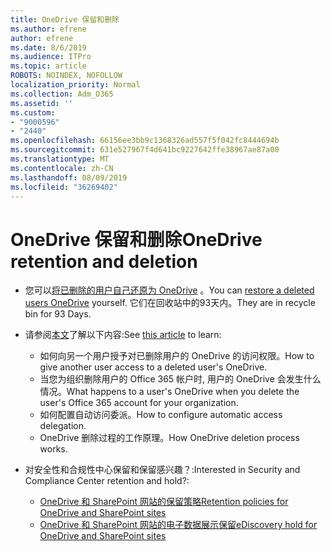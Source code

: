 ```yaml
---
title: OneDrive 保留和删除
ms.author: efrene
author: efrene
ms.date: 8/6/2019
ms.audience: ITPro
ms.topic: article
ROBOTS: NOINDEX, NOFOLLOW
localization_priority: Normal
ms.collection: Adm_O365
ms.assetid: ''
ms.custom:
- "9000596"
- "2440"
ms.openlocfilehash: 66156ee3bb9c1368326ad557f5f042fc8444694b
ms.sourcegitcommit: 631e527967f4d641bc9227642ffe38967ae87a00
ms.translationtype: MT
ms.contentlocale: zh-CN
ms.lasthandoff: 08/09/2019
ms.locfileid: "36269402"
---
```

# <a name="onedrive-retention-and-deletion"></a><span data-ttu-id="f6531-102">OneDrive 保留和删除</span><span class="sxs-lookup"><span data-stu-id="f6531-102">OneDrive retention and deletion</span></span>

- <span data-ttu-id="f6531-103">您可以[将已删除的用户自己还原为 OneDrive](https://docs.microsoft.com/onedrive/restore-deleted-onedrive) 。</span><span class="sxs-lookup"><span data-stu-id="f6531-103">You can [restore a deleted users OneDrive](https://docs.microsoft.com/onedrive/restore-deleted-onedrive) yourself.</span></span> <span data-ttu-id="f6531-104">它们在回收站中的93天内。</span><span class="sxs-lookup"><span data-stu-id="f6531-104">They are in recycle bin for 93 Days.</span></span> 

- <span data-ttu-id="f6531-105">请参阅[本文](https://docs.microsoft.com/onedrive/restore-deleted-onedrive)了解以下内容:</span><span class="sxs-lookup"><span data-stu-id="f6531-105">See [this article](https://docs.microsoft.com/onedrive/restore-deleted-onedrive) to learn:</span></span>
    - <span data-ttu-id="f6531-106">如何向另一个用户授予对已删除用户的 OneDrive 的访问权限。</span><span class="sxs-lookup"><span data-stu-id="f6531-106">How to give another user access to a deleted user's OneDrive.</span></span>
    - <span data-ttu-id="f6531-107">当您为组织删除用户的 Office 365 帐户时, 用户的 OneDrive 会发生什么情况。</span><span class="sxs-lookup"><span data-stu-id="f6531-107">What happens to a user's OneDrive when you delete the user's Office 365 account for your organization.</span></span>
    - <span data-ttu-id="f6531-108">如何配置自动访问委派。</span><span class="sxs-lookup"><span data-stu-id="f6531-108">How to configure automatic access delegation.</span></span>
    - <span data-ttu-id="f6531-109">OneDrive 删除过程的工作原理。</span><span class="sxs-lookup"><span data-stu-id="f6531-109">How OneDrive deletion process works.</span></span>

- <span data-ttu-id="f6531-110">对安全性和合规性中心保留和保留感兴趣？:</span><span class="sxs-lookup"><span data-stu-id="f6531-110">Interested in Security and Compliance Center retention and hold?:</span></span>
    - [<span data-ttu-id="f6531-111">OneDrive 和 SharePoint 网站的保留策略</span><span class="sxs-lookup"><span data-stu-id="f6531-111">Retention policies for OneDrive and SharePoint sites</span></span>](https://docs.microsoft.com/office365/securitycompliance/retention-policies?redirectSourcePath=%252farticle%252f5e377752-700d-4870-9b6d-12bfc12d2423#content-in-onedrive-accounts-and-sharepoint-sites)
    - [<span data-ttu-id="f6531-112">OneDrive 和 SharePoint 网站的电子数据展示保留</span><span class="sxs-lookup"><span data-stu-id="f6531-112">eDiscovery hold for OneDrive and SharePoint sites</span></span>](https://docs.microsoft.com/office365/securitycompliance/ediscovery-cases#step-4-place-content-locations-on-hold)



